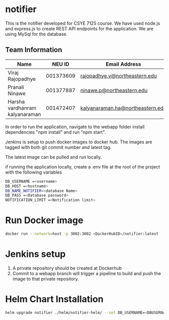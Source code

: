 # notifier
This is the notifier developed for CSYE 7125 course. We have used node.js and express.js to create REST API endpoints for the application. We are using MySql for the database.
## Team Information

| Name | NEU ID | Email Address |
| --- | --- | --- |
| Viraj Rajopadhye| 001373609 | rajopadhye.v@northeastern.edu |
| Pranali Ninawe | 001377887 | ninawe.p@northeastern.edu |
| Harsha vardhanram kalyanaraman | 001472407 | kalyanaraman.ha@northeastern.edu | 

In order to run the application, navigate to the webapp folder install dependencies "npm install" and run "npm start".

Jenkins is setup to push docker images to docker hub. The images are tagged with both git commit number and latest tag.

The latest image can be pulled and run locally.

if running the application locally, create a .env file at the root of the project with the following variables

```bash
DB_USERNAME =<username>
DB_HOST =<hostname>
DB_NAME_NOTIFIER=<database Name>
DB_PASS =<Database password>
NOTIFICATION_LIMIT =<Notification limit>
```

# Run Docker image
```bash
docker run --network=host -p 3002:3002 <DockerHubID>/notifier:latest 
```

# Jenkins setup
1. A private repository should be created at Dockerhub
2. Commit to a webapp branch will trigger a pipeline to build and push the image to that private repository.

# Helm Chart Installation
```bash
helm upgrade notifier ./helm/notifier-helm/ --set DB_USERNAME=<DBUSERNAME>,DB_PASS=<DBPASSWORD>,DB_HOST_NOTIFIER=<DB_HOST_NOTIFIER>,imageCredentials.Docker_username=<DOCKERUSERNAME>,imageCredentials.Docker_password=<DOCKERPASSWORD>,notifierDockerImage=<BACKEND_IMAGE_NOTIFIER>
```
